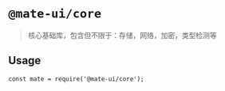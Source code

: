 # `@mate-ui/core`

> 核心基础库，包含但不限于：存储，网络，加密，类型检测等

## Usage

```
const mate = require('@mate-ui/core');
```
